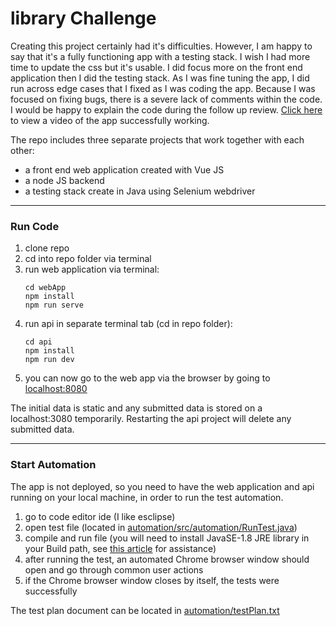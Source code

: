 # library Challenge
Creating this project certainly had it's difficulties. However, I am happy to say that it's a fully functioning app with a testing stack. I wish I had more time to update the css but it's usable. I did focus more on the front end application then I did the testing stack. As I was fine tuning the app, I did run across edge cases that I fixed as I was coding the app. Because I was focused on fixing bugs, there is a severe lack of comments within the code. I would be happy to explain the code during the follow up review. [Click here](https://www.loom.com/share/5367f8145238420cb52a62461a7ce6ae) to view a video of the app successfully working.

The repo includes three separate projects that work together with each other:
- a front end web application created with Vue JS
- a node JS backend
- a testing stack create in Java using Selenium webdriver

---

### Run Code
1. clone repo
2. cd into repo folder via terminal
3. run web application via terminal:
    ```
    cd webApp
    npm install
    npm run serve
    ```
4. run api in separate terminal tab (cd in repo folder):
    ```
    cd api
    npm install
    npm run dev
    ```
5. you can now go to the web app via the browser by going to [localhost:8080](http://localhost:8080/)

The initial data is static and any submitted data is stored on a localhost:3080 temporarily. Restarting the api project will delete any submitted data.
 
---

### Start Automation
The app is not deployed, so you need to have the web application and api running on your local machine, in order to run the test automation.

1. go to code editor ide (I like esclipse)
2. open test file (located in [automation/src/automation/RunTest.java](https://github.com/eddanieles/kinProject/blob/master/automation/src/automation/RunTest.java))
3. compile and run file (you will need to install JavaSE-1.8 JRE library in your Build path, see [this article](https://stackoverflow.com/questions/26371055/eclipse-installing-a-new-jre-java-se-8-1-8-0) for assistance)
4. after running the test, an automated Chrome browser window should open and go through common user actions
5. if the Chrome browser window closes by itself, the tests were successfully

The test plan document can be located in [automation/testPlan.txt](https://github.com/eddanieles/kinProject/blob/master/automation/testPlan.txt)

